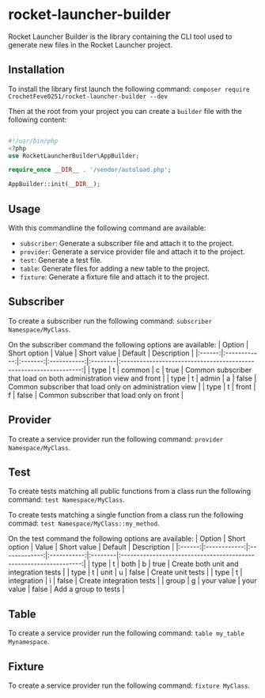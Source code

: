 # rocket-launcher-builder
Rocket Launcher Builder is the library containing the CLI tool used to generate new files in the Rocket Launcher project.

## Installation

To install the library first launch the following command: `composer require CrochetFeve0251/rocket-launcher-builder --dev`

Then at the root from your project you can create a `builder` file with the following content:
```php

#!/usr/bin/php
<?php
use RocketLauncherBuilder\AppBuilder;

require_once __DIR__ . '/vendor/autoload.php';

AppBuilder::init(__DIR__);
```

## Usage

With this commandline the following command are available:

- `subscriber`: Generate a subscriber file and attach it to the project.
- `provider`: Generate a service provider file and attach it to the project.
- `test`: Generate a test file.
- `table`: Generate files for adding a new table to the project.
- `fixture`: Generate a fixture file and attach it to the project.

## Subscriber
To create a subscriber run the following command: `subscriber Namespace/MyClass`.

On the subscriber command the following options are available:
| Option | Short option | Value   | Short value | Default | Description                                                       |
|:------:|:------------:|:-------:|:-----------:|:--------|:-----------------------------------------------------------------:|
| type   |     t        | common  | c           | true    | Common subscriber that load on both administration view and front |
| type   |     t        | admin   | a           | false   | Common subscriber that load only on administration view           |
| type   |     t        | front   | f           | false   | Common subscriber that load only on front                         |

## Provider
To create a service provider run the following command: `provider Namespace/MyClass`.

## Test
To create tests matching all public functions from a class run the following command: `test Namespace/MyClass`.

To create tests matching a single function from a class run the following commad: `test Namespace/MyClass::my_method`.

On the test command the following options are available:
| Option | Short option | Value         | Short value | Default | Description                                                       |
|:------:|:------------:|:-------------:|:-----------:|:--------|:-----------------------------------------------------------------:|
| type   |     t        | both          | b           | true    | Create both unit and integration tests                            |
| type   |     t        | unit          | u           | false   | Create unit tests                                                 |
| type   |     t        | integration   | i           | false   | Create integration tests                                          |
| group  |     g        | your value    | your value  | false   | Add a group to tests                                              |

## Table
To create a service provider run the following command: `table my_table Mynamespace`.

## Fixture
To create a service provider run the following command: `fixture MyClass`.
